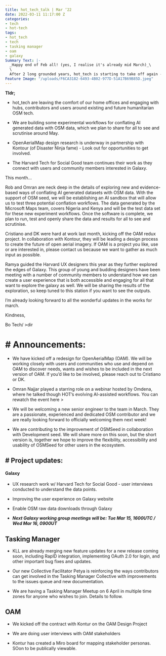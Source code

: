```yaml
---
title: hot_tech_talk | Mar ‘22
date: 2022-03-11 11:17:00 Z
categories:
- tech
- hot-tech
tags:
- hot_tech
- tech
- tasking manager
- oam
- galaxy
Summary Text: |-
  _Happy end of Feb all! (yes, I realise it's already mid March)_\
  \
  After 2 long grounded years, hot_tech is starting to take off again - both figuratively and literally. Our team is now turning our attention and efforts toward working alongside hubs, contributors, collectives and users to test and evolve existing and potential humanitarian OSM tools increase access, usage and contribution to OSM.
Feature Image: "/uploads/F6CA3182-6493-4B02-977D-51A17B69B85D.jpeg"
---
```


**Tldr;**

* hot_tech are leaving the comfort of our home offices and engaging with hubs, contributors and users around existing and future humanitarian OSM tech.

* We are building some experimental workflows for conflating AI generated data with OSM data, which we plan to share for all to see and scrutinise around May.

* OpenAerialMap design research is underway in partnership with Kontour (of Disaster Ninja fame) - Look out for opportunities to get involved.

* The Harvard Tech for Social Good team continues their work as they connect with users and community members interested in Galaxy.

This month...

Rob and Omran are neck deep in the details of exploring new and evidence-based ways of conflating AI generated datasets with OSM data. With the support of OSM seed, we will be establishing an AI sandbox that will allow us to test three potential conflation workflows. The data generated by the Microsoft Maps team, covers Nigeria and Kenya and will be the test data set for these new experiment workflows. Once the software is complete, we plan to run, test and openly share the data and results for all to see and scrutinise.

Cristiano and DK were hard at work last month, kicking off the OAM redux project. In collaboration with Kontour, they will be leading a design process to create the future of open aerial imagery. If OAM is a project you like, use or are interested in, please contact us because we want to gather as much input as possible.

Ramya guided the Harvard UX designers this year as they further explored the edges of Galaxy. This group of young and budding designers have been meeting with a number of community members to understand how we can create a user experience that is both accessible and engaging for all that want to explore the galaxy as well. We will be sharing the results of the exploration, so keep tuned to this station if you want to see the outputs.

I’m already looking forward to all the wonderful updates in the works for march.

Kindness,

Bo
Tech/ >dir

# # Announcements:

* We have kicked off a redesign for OpenAerialMap (OAM). We will be working closely with users and communities who use and depend on OAM to discover needs, wants and wishes to be included in the next version of OAM. If you’d like to be involved, please reach out to Cristiano or DK.

* Omran Najjar played a starring role on a webinar hosted by Omdena, where he talked though HOT’s evolving AI-assisted workflows. You can rewatch the event here >

* We will be welcoming a new senior engineer to the team in March. They are a passionate, experienced and dedicated OSM contributor and we are really looking forward to officially welcoming them next week!

* We are contributing to the improvement of OSMSeed in collaboration with Development seed. We will share more on this soon, but the short version is, together we hope to improve the flexibility, accessibility and usability of OSMSeed for other users in the ecosystem.

## # Project updates:

#### Galaxy

* UX research work w/ Harvard Tech for Social Good - user interviews conducted to understand the data points.

* Improving the user experience on Galaxy website

* Enable OSM raw data downloads through Galaxy

* ***Next Galaxy working group meetings will be: Tue Mar 15, 1600UTC / Wed Mar 16, 0900UT***

## Tasking Manager

* KLL are already merging new feature updates for a new release coming soon, including RapID integration, implementing OAuth 2.0 for login, and other important bug fixes and updates.

* Our new Collective Facilitator Petya is reinforcing the ways contributors can get involved in the Tasking Manager Collective with improvements to the issues queue and new documentation.

* We are having a Tasking Manager Meetup on 6 April in multiple time zones for anyone who wishes to join. Details to follow.

## OAM

* We kicked off the contract with Kontur on the OAM Design Project

* We are doing user interviews with OAM stakeholders

* Kontur has created a Miro board for mapping stakeholder personas. SOon to be publically viewable.